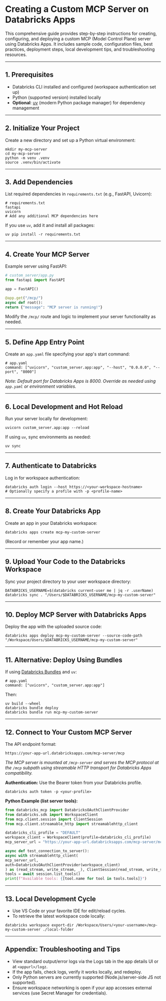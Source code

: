 # Creating a Custom MCP Server on Databricks Apps

This comprehensive guide provides step-by-step instructions for creating, configuring, and deploying a custom MCP (Model Control Plane) server using Databricks Apps. It includes sample code, configuration files, best practices, deployment steps, local development tips, and troubleshooting resources.

---

## 1\. Prerequisites

- Databricks CLI installed and configured (workspace authentication set up)  
- Python (supported version) installed locally  
- **Optional**: [uv](https://github.com/astral-sh/uv) (modern Python package manager) for dependency management

---

## 2\. Initialize Your Project

Create a new directory and set up a Python virtual environment:

```shell
mkdir my-mcp-server
cd my-mcp-server
python -m venv .venv
source .venv/bin/activate
```

---

## 3\. Add Dependencies

List required dependencies in `requirements.txt` (e.g., FastAPI, Uvicorn):

```
# requirements.txt
fastapi
uvicorn
# Add any additional MCP dependencies here
```

If you use `uv`, add it and install all packages:

```shell
uv pip install -r requirements.txt
```

---

## 4\. Create Your MCP Server

Example server using FastAPI:

```py
# custom_server/app.py
from fastapi import FastAPI

app = FastAPI()

@app.get("/mcp/")
async def root():
return {"message": "MCP server is running!"}
```

Modify the `/mcp/` route and logic to implement your server functionality as needed.

---

## 5\. Define App Entry Point

Create an `app.yaml` file specifying your app's start command:

```
# app.yaml
command: ["uvicorn", "custom_server.app:app", "--host", "0.0.0.0", "--port", "8000"]
```

*Note: Default port for Databricks Apps is 8000\. Override as needed using `app.yaml` or environment variables.*

---

## 6\. Local Development and Hot Reload

Run your server locally for development:

```shell
uvicorn custom_server.app:app --reload
```

If using `uv`, sync environments as needed:

```shell
uv sync
```

---

## 7\. Authenticate to Databricks

Log in for workspace authentication:

```shell
databricks auth login --host https://<your-workspace-hostname>
# Optionally specify a profile with -p <profile-name>
```

---

## 8\. Create Your Databricks App

Create an app in your Databricks workspace:

```shell
databricks apps create mcp-my-custom-server
```

(Record or remember your app name.)

---

## 9\. Upload Your Code to the Databricks Workspace

Sync your project directory to your user workspace directory:

```shell
DATABRICKS_USERNAME=$(databricks current-user me | jq -r .userName)
databricks sync . "/Users/$DATABRICKS_USERNAME/mcp-my-custom-server"
```

---

## 10\. Deploy MCP Server with Databricks Apps

Deploy the app with the uploaded source code:

```shell
databricks apps deploy mcp-my-custom-server --source-code-path "/Workspace/Users/$DATABRICKS_USERNAME/mcp-my-custom-server"
```

---

## 11\. Alternative: Deploy Using Bundles

If using [Databricks Bundles](https://docs.databricks.com/en/dev-tools/bundles/index.html) and `uv`:

```
# app.yaml
command: ["uvicorn", "custom_server.app:app"]
```

Then:

```shell
uv build --wheel
databricks bundle deploy
databricks bundle run mcp-my-custom-server
```

---

## 12\. Connect to Your Custom MCP Server

The API endpoint format:

```
https://your-app-url.databricksapps.com/mcp-server/mcp
```

*The MCP server is mounted at `/mcp-server` and serves the MCP protocol at the `/mcp` subpath using streamable HTTP transport for Databricks Apps compatibility.*

**Authentication:** Use the Bearer token from your Databricks profile.

```shell
databricks auth token -p <your-profile>
```

**Python Example (list server tools):**

```py
from databricks_mcp import DatabricksOAuthClientProvider
from databricks.sdk import WorkspaceClient
from mcp.client.session import ClientSession
from mcp.client.streamable_http import streamablehttp_client

databricks_cli_profile = "DEFAULT"
workspace_client = WorkspaceClient(profile=databricks_cli_profile)
mcp_server_url = "https://your-app-url.databricksapps.com/mcp-server/mcp"

async def test_connection_to_server():
async with streamablehttp_client(
mcp_server_url,
auth=DatabricksOAuthClientProvider(workspace_client)
) as (read_stream, write_stream, _), ClientSession(read_stream, write_stream) as session:
tools = await session.list_tools()
print(f"Available tools: {[tool.name for tool in tools.tools]}")
```

---

## 13\. Local Development Cycle

- Use VS Code or your favorite IDE for edit/reload cycles.  
- To retrieve the latest workspace code locally:

```shell
databricks workspace export-dir /Workspace/Users/<your-username>/mcp-my-custom-server ./local-folder
```

---

## Appendix: Troubleshooting and Tips

- View standard output/error logs via the Logs tab in the app details UI or at `<appurl>/logz`.  
- If the app fails, check logs, verify it works locally, and redeploy.  
- Only Python servers are currently supported (Node.js/server-side JS not supported).  
- Ensure workspace networking is open if your app accesses external services (use Secret Manager for credentials).
